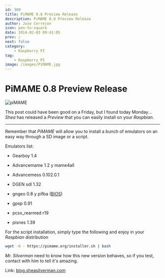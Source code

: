 ```yaml
---
id: 360
title: PiMAME 0.8 Preview Release
description: PiMAME 0.8 Preview Release
author: Jose Cerrejon
icon: pen-to-square
date: 2014-02-03 09:41:05
prev: /
next: false
category:
    - Raspberry PI
tag:
    - Raspberry PI
image: /images/PiMAME.jpg
---
```


# PiMAME 0.8 Preview Release

![piMAME](/images/PiMAME.jpg)

This post could have been good on a Friday, but I found today Monday... _Shea_ has released a _Preview_ that you can easily install on your _Raspbian_.

---

Remember that _PiMAME_ will allow you to install a bunch of emulators on an easy way through a SD image or a script.

Emulators list:

-   Gearboy 1.4

-   Advancemame 1.2 y mame4all

-   Advancemess 0.102.0.1

-   DGEN sdl 1.32

-   gngeo 0.8 y pifba ([BIOS](https://app.box.com/s/u5whbrrp3gupopi3kh6r))

-   gpsp 0.91

-   pcsx_rearmed r19

-   pisnes 1.39

For the script installation, simply type the following and enjoy in your _Raspbian_ distribution

```bash
wget -O - https://pimame.org/installer.sh | bash
```

_Mr. Silverman_ need to know how this new version behaves, so if you test, contact with him to tell it's amazing.

Link: [blog.sheasilverman.com](https://blog.sheasilverman.com/2014/01/friday-post-pimame-0-8-preview-release-only-for-the-brave/)
